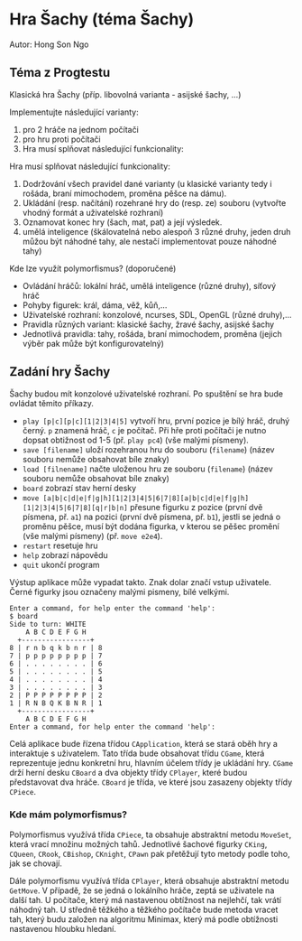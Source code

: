 # Hra Šachy (téma Šachy)
Autor: Hong Son Ngo


## Téma z Progtestu

Klasická hra Šachy (příp. libovolná varianta - asijské šachy, ...)

Implementujte následující varianty:

1. pro 2 hráče na jednom počítači
2. pro hru proti počítači
3. Hra musí splňovat následující funkcionality:

Hra musí splňovat následující funkcionality:

1. Dodržování všech pravidel dané varianty (u klasické varianty tedy i rošáda, braní mimochodem, proměna pěšce na dámu).
2. Ukládání (resp. načítání) rozehrané hry do (resp. ze) souboru (vytvořte vhodný formát a uživatelské rozhraní)
3. Oznamovat konec hry (šach, mat, pat) a její výsledek.
4. umělá inteligence (škálovatelná nebo alespoň 3 různé druhy, jeden druh můžou být náhodné tahy, ale nestačí implementovat pouze náhodné tahy)

Kde lze využít polymorfismus? (doporučené)

- Ovládání hráčů: lokální hráč, umělá inteligence (různé druhy), síťový hráč
- Pohyby figurek: král, dáma, věž, kůň,...
- Uživatelské rozhraní: konzolové, ncurses, SDL, OpenGL (různé druhy),...
- Pravidla různých variant: klasické šachy, žravé šachy, asijské šachy
- Jednotlivá pravidla: tahy, rošáda, braní mimochodem, proměna (jejich výběr pak může být konfigurovatelný)

## Zadání hry Šachy

Šachy budou mít konzolové uživatelské rozhraní. Po spuštění se hra bude ovládat těmito příkazy.

- `play [p|c][p|c][1|2|3|4|5]` vytvoří hru, první pozice je bílý hráč, druhý černý. `p` znamená hráč, `c` je počítač. Při hře proti počítači je nutno dopsat obtižnost od 1-5 (př. `play pc4`) (vše malými písmeny).                
- `save [filename]` uloží rozehranou hru do souboru (`filename`) (název souboru nemůže obsahovat bíle znaky)
- `load [filnename]` načte uloženou hru ze souboru (`filename`) (název souboru nemůže obsahovat bíle znaky)
- `board` zobrazí stav herní desky
- `move [a|b|c|d|e|f|g|h][1|2|3|4|5|6|7|8][a|b|c|d|e|f|g|h][1|2|3|4|5|6|7|8][q|r|b|n]` přesune figurku z pozice (první dvě písmena, př. `a1`) na pozici (první dvě písmena, př. `b1`), jestli se jedná o proměnu pěšce, musí být dodána figurka, v kterou se pěšec promění (vše malými písmeny) (př. `move e2e4`).
- `restart` resetuje hru
- `help` zobrazí nápovědu
- `quit` ukončí program

Výstup aplikace může vypadat takto. Znak dolar značí vstup uživatele. Černé figurky jsou označeny malými pismeny, bílé velkými.
```
Enter a command, for help enter the command 'help':
$ board
Side to turn: WHITE
    A B C D E F G H
  +-----------------+
8 | r n b q k b n r | 8
7 | p p p p p p p p | 7
6 | . . . . . . . . | 6
5 | . . . . . . . . | 5
4 | . . . . . . . . | 4
3 | . . . . . . . . | 3
2 | P P P P P P P P | 2
1 | R N B Q K B N R | 1
  +-----------------+
    A B C D E F G H
Enter a command, for help enter the command 'help':
```

Celá aplikace bude řízena třídou `CApplication`, která se stará oběh hry a interaktuje s uživatelem. Tato třída bude obsahovat třídu `CGame`, která reprezentuje jednu konkretní hru, hlavním účelem třídy je ukládání hry. `CGame` drží herní desku `CBoard` a dva objekty třídy `CPlayer`, které budou představovat dva hráče. `CBoard` je třída, ve které jsou zasazeny objekty třídy `CPiece`.

### Kde mám polymorfismus?

Polymorfismus využívá třída `CPiece`, ta obsahuje abstraktní metodu `MoveSet`, která vrací množinu možných tahů. Jednotlivé šachové figurky `CKing`, `CQueen`, `CRook`, `CBishop`, `CKnight`, `CPawn` pak přetěžují tyto metody podle toho, jak se chovají.

Dále polymorfismu využívá třída `CPlayer`, která obsahuje abstraktní metodu `GetMove`. V případě, že se jedná o lokálního hráče, zeptá se uživatele na další tah. U počítače, který má nastavenou obtížnost na nejlehčí, tak vrátí náhodný tah. U středně těžkého a těžkého počítače bude metoda vracet tah, který budu založen na algoritmu Minimax, který má podle obtížnosti nastavenou hloubku hledaní.
